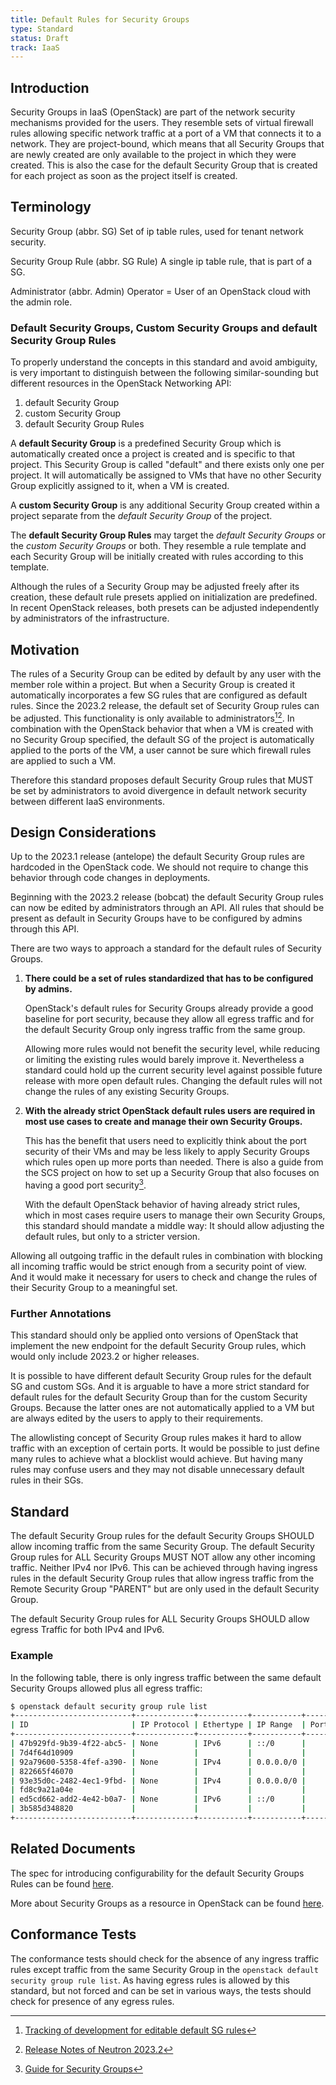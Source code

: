 ```yaml
---
title: Default Rules for Security Groups
type: Standard
status: Draft
track: IaaS
---
```


## Introduction

Security Groups in IaaS (OpenStack) are part of the network security mechanisms provided for the users.
They resemble sets of virtual firewall rules allowing specific network traffic at a port of a VM that connects it to a network.
They are project-bound, which means that all Security Groups that are newly created are only available to the project in which they were created.
This is also the case for the default Security Group that is created for each project as soon as the project itself is created.

## Terminology

Security Group (abbr. SG)
  Set of ip table rules, used for tenant network security.

Security Group Rule (abbr. SG Rule)
  A single ip table rule, that is part of a SG.

Administrator (abbr. Admin)
  Operator = User of an OpenStack cloud with the admin role.

### Default Security Groups, Custom Security Groups and default Security Group Rules

To properly understand the concepts in this standard and avoid ambiguity, is very important to distinguish between the following similar-sounding but different resources in the OpenStack Networking API:

1. default Security Group
2. custom Security Group
3. default Security Group Rules

A **default Security Group** is a predefined Security Group which is automatically created once a project is created and is specific to that project.
This Security Group is called "default" and there exists only one per project.
It will automatically be assigned to VMs that have no other Security Group explicitly assigned to it, when a VM is created.

A **custom Security Group** is any additional Security Group created within a project separate from the *default Security Group* of the project.

The **default Security Group Rules** may target the *default Security Groups* or the *custom Security Groups* or both.
They resemble a rule template and each Security Group will be initially created with rules according to this template.

Although the rules of a Security Group may be adjusted freely after its creation, these default rule presets applied on initialization are predefined.
In recent OpenStack releases, both presets can be adjusted independently by administrators of the infrastructure.

## Motivation

The rules of a Security Group can be edited by default by any user with the member role within a project.
But when a Security Group is created it automatically incorporates a few SG rules that are configured as default rules.
Since the 2023.2 release, the default set of Security Group rules can be adjusted.
This functionality is only available to administrators[^1][^2].
In combination with the OpenStack behavior that when a VM is created with no Security Group specified, the default SG of the project is automatically applied to the ports of the VM,
a user cannot be sure which firewall rules are applied to such a VM.

Therefore this standard proposes default Security Group rules that MUST be set by administrators to avoid divergence in default network security between different IaaS environments.

[^1]: [Tracking of development for editable default SG rules](https://bugs.launchpad.net/neutron/+bug/1983053)
[^2]: [Release Notes of Neutron 2023.2](https://docs.openstack.org/releasenotes/neutron/2023.2.html)

## Design Considerations

Up to the 2023.1 release (antelope) the default Security Group rules are hardcoded in the OpenStack code.
We should not require to change this behavior through code changes in deployments.

Beginning with the 2023.2 release (bobcat) the default Security Group rules can now be edited by administrators through an API.
All rules that should be present as default in Security Groups have to be configured by admins through this API.

There are two ways to approach a standard for the default rules of Security Groups.

1. **There could be a set of rules standardized that has to be configured by admins.**

    OpenStack's default rules for Security Groups already provide a good baseline for port security, because they allow all egress traffic and for the default Security Group only ingress traffic from the same group.

    Allowing more rules would not benefit the security level, while reducing or limiting the existing rules would barely improve it.
    Nevertheless a standard could hold up the current security level against possible future release with more open default rules.
    Changing the default rules will not change the rules of any existing Security Groups.

2. **With the already strict OpenStack default rules users are required in most use cases to create and manage their own Security Groups.**

    This has the benefit that users need to explicitly think about the port security of their VMs and may be less likely to apply Security Groups which rules open up more ports than needed.
    There is also a guide from the SCS project on how to set up a Security Group that also focuses on having a good port security[^3].

    With the default OpenStack behavior of having already strict rules, which in most cases require users to manage their own Security Groups, this standard should mandate a middle way:
    It should allow adjusting the default rules, but only to a stricter version.

Allowing all outgoing traffic in the default rules in combination with blocking all incoming traffic would be strict enough from a security point of view.
And it would make it necessary for users to check and change the rules of their Security Group to a meaningful set.

[^3]: [Guide for Security Groups](https://docs.scs.community/docs/iaas/guides/user-guide/security-groups/)

### Further Annotations

This standard should only be applied onto versions of OpenStack that implement the new endpoint for the default Security Group rules, which would only include 2023.2 or higher releases.

It is possible to have different default Security Group rules for the default SG and custom SGs.
And it is arguable to have a more strict standard for default rules for the default Security Group than for the custom Security Groups.
Because the latter ones are not automatically applied to a VM but are always edited by the users to apply to their requirements.

The allowlisting concept of Security Group rules makes it hard to allow traffic with an exception of certain ports.
It would be possible to just define many rules to achieve what a blocklist would achieve.
But having many rules may confuse users and they may not disable unnecessary default rules in their SGs.

## Standard

The default Security Group rules for the default Security Groups SHOULD allow incoming traffic from the same Security Group.
The default Security Group rules for ALL Security Groups MUST NOT allow any other incoming traffic. Neither IPv4 nor IPv6.
This can be achieved through having ingress rules in the default Security Group rules that allow ingress traffic from the Remote Security Group "PARENT" but are only used in the default Security Group.

The default Security Group rules for ALL Security Groups SHOULD allow egress Traffic for both IPv4 and IPv6.

### Example

In the following table, there is only ingress traffic between the same default Security Groups allowed plus all egress traffic:

```bash
$ openstack default security group rule list
+--------------------------+-------------+-----------+-----------+------------+-----------+-----------------------+----------------------+--------------------------------+-------------------------------+
| ID                       | IP Protocol | Ethertype | IP Range  | Port Range | Direction | Remote Security Group | Remote Address Group | Used in default Security Group | Used in custom Security Group |
+--------------------------+-------------+-----------+-----------+------------+-----------+-----------------------+----------------------+--------------------------------+-------------------------------+
| 47b929fd-9b39-4f22-abc5- | None        | IPv6      | ::/0      |            | egress    | None                  | None                 | True                           | True                          |
| 7d4f64d10909             |             |           |           |            |           |                       |                      |                                |                               |
| 92a79600-5358-4fef-a390- | None        | IPv4      | 0.0.0.0/0 |            | egress    | None                  | None                 | True                           | True                          |
| 822665f46070             |             |           |           |            |           |                       |                      |                                |                               |
| 93e35d0c-2482-4ec1-9fbd- | None        | IPv4      | 0.0.0.0/0 |            | ingress   | PARENT                | None                 | True                           | False                         |
| fd8c9a21a04e             |             |           |           |            |           |                       |                      |                                |                               |
| ed5cd662-add2-4e42-b0a7- | None        | IPv6      | ::/0      |            | ingress   | PARENT                | None                 | True                           | False                         |
| 3b585d348820             |             |           |           |            |           |                       |                      |                                |                               |
+--------------------------+-------------+-----------+-----------+------------+-----------+-----------------------+----------------------+--------------------------------+-------------------------------+
```

## Related Documents

The spec for introducing configurability for the default Security Groups Rules can be found [here](https://specs.openstack.org/openstack/neutron-specs/specs/2023.2/configurable-default-sg-rules.html).

More about Security Groups as a resource in OpenStack can be found [here](https://docs.openstack.org/nova/latest/user/security-groups.html).

## Conformance Tests

The conformance tests should check for the absence of any ingress traffic rules except traffic from the same Security Group in the `openstack default security group rule list`.
As having egress rules is allowed by this standard, but not forced and can be set in various ways, the tests should check for presence of any egress rules.
